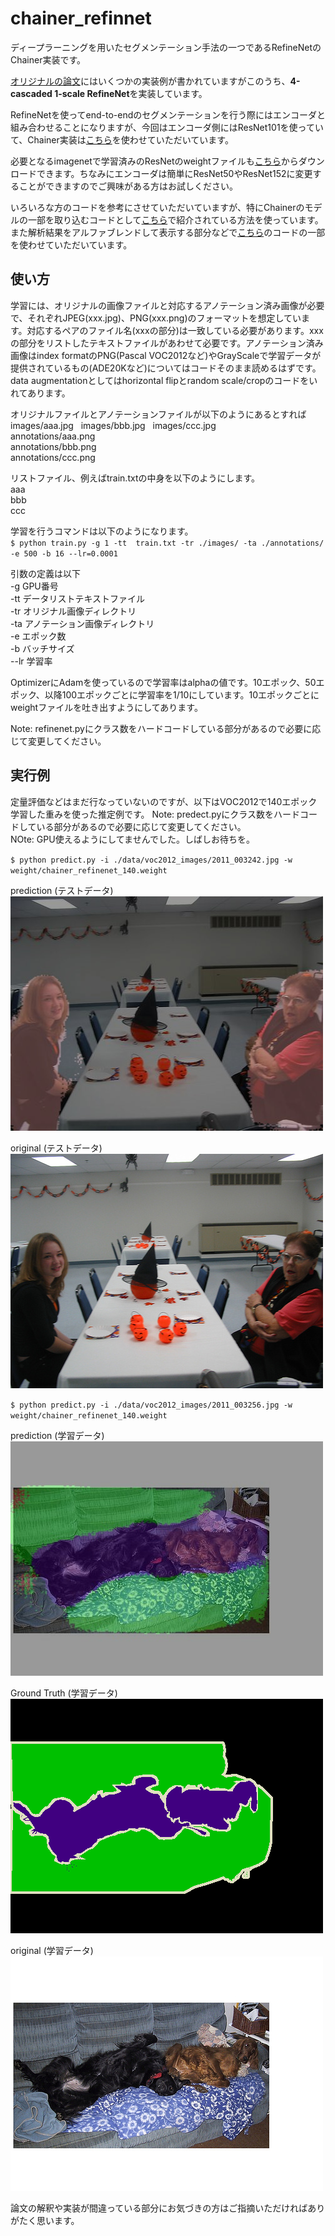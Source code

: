 # chainer_refinnet

ディープラーニングを用いたセグメンテーション手法の一つであるRefineNetのChainer実装です。

[オリジナルの論文](https://arxiv.org/pdf/1611.06612.pdf)にはいくつかの実装例が書かれていますがこのうち、**4-cascaded 1-scale RefineNet**を実装しています。

RefineNetを使ってend-to-endのセグメンテーションを行う際にはエンコーダと組み合わせることになりますが、今回はエンコーダ側にはResNet101を使っていて、Chainer実装は[こちら](https://github.com/yasunorikudo/chainer-ResNet/tree/master/v2)を使わせていただいています。  

必要となるimagenetで学習済みのResNetのweightファイルも[こちら](https://github.com/yasunorikudo/chainer-ResNet/tree/master/v2)からダウンロードできます。ちなみにエンコーダは簡単にResNet50やResNet152に変更することができますのでご興味がある方はお試しください。

いろいろな方のコードを参考にさせていただいていますが、特にChainerのモデルの一部を取り込むコードとして[こちら](https://qiita.com/tabe2314/items/6c0c1b769e12ab1e2614)で紹介されている方法を使っています。また解析結果をアルファブレンドして表示する部分などで[こちら](https://github.com/k3nt0w/chainer_fcn)のコードの一部を使わせていただいています。

## 使い方
学習には、オリジナルの画像ファイルと対応するアノテーション済み画像が必要で、それぞれJPEG(xxx.jpg)、PNG(xxx.png)のフォーマットを想定しています。対応するペアのファイル名(xxxの部分)は一致している必要があります。xxxの部分をリストしたテキストファイルがあわせて必要です。アノテーション済み画像はindex formatのPNG(Pascal VOC2012など)やGrayScaleで学習データが提供されているもの(ADE20Kなど)についてはコードそのまま読めるはずです。data augmentationとしてはhorizontal flipとrandom scale/cropのコードをいれてあります。

オリジナルファイルとアノテーションファイルが以下のようにあるとすれば  
images/aaa.jpg  
images/bbb.jpg  
images/ccc.jpg  
annotations/aaa.png  
annotations/bbb.png  
annotations/ccc.png  

リストファイル、例えばtrain.txtの中身を以下のようにします。  
aaa  
bbb  
ccc  

学習を行うコマンドは以下のようになります。  
`$ python train.py -g 1 -tt  train.txt -tr ./images/ -ta ./annotations/ -e 500 -b 16 --lr=0.0001`

引数の定義は以下  
-g GPU番号  
-tt データリストテキストファイル  
-tr オリジナル画像ディレクトリ  
-ta アノテーション画像ディレクトリ  
-e エポック数  
-b バッチサイズ  
--lr 学習率  

OptimizerにAdamを使っているので学習率はalphaの値です。10エポック、50エポック、以降100エポックごとに学習率を1/10にしています。10エポックごとにweightファイルを吐き出すようにしてあります。

Note: refinenet.pyにクラス数をハードコードしている部分があるので必要に応じて変更してください。

## 実行例
定量評価などはまだ行なっていないのですが、以下はVOC2012で140エポック学習した重みを使った推定例です。
Note: predect.pyにクラス数をハードコードしている部分があるので必要に応じて変更してください。  
NOte: GPU使えるようにしてませんでした。しばしお待ちを。  

`$ python predict.py -i ./data/voc2012_images/2011_003242.jpg -w weight/chainer_refinenet_140.weight`

prediction (テストデータ)  
![推定結果](https://raw.githubusercontent.com/ponta256/images/master/2011_003242_pred.jpg)

original (テストデータ)  
![オリジナル画像](https://raw.githubusercontent.com/ponta256/images/master/2011_003242_origin.jpg)

`$ python predict.py -i ./data/voc2012_images/2011_003256.jpg -w weight/chainer_refinenet_140.weight`

prediction (学習データ)  
![推定結果](https://raw.githubusercontent.com/ponta256/images/master/2011_003256_pred.jpg)

Ground Truth (学習データ)  
![Ground Truth](https://raw.githubusercontent.com/ponta256/images/master/2011_003256_ground_truth.png)

original (学習データ)  
![オリジナル画像](https://raw.githubusercontent.com/ponta256/images/master/2011_003256_origin.jpg)

論文の解釈や実装が間違っている部分にお気づきの方はご指摘いただければありがたく思います。
